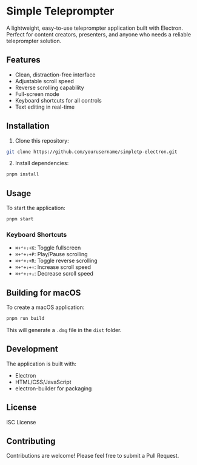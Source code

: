 # Simple Teleprompter

A lightweight, easy-to-use teleprompter application built with Electron. Perfect for content creators, presenters, and anyone who needs a reliable teleprompter solution.

## Features

- Clean, distraction-free interface
- Adjustable scroll speed
- Reverse scrolling capability
- Full-screen mode
- Keyboard shortcuts for all controls
- Text editing in real-time

## Installation

1. Clone this repository:
```bash
git clone https://github.com/yourusername/simpletp-electron.git
```

2. Install dependencies:
```bash
pnpm install
```

## Usage

To start the application:
```bash
pnpm start
```

### Keyboard Shortcuts

- `⌘+⌃+⇧+K`: Toggle fullscreen
- `⌘+⌃+⇧+P`: Play/Pause scrolling
- `⌘+⌃+⇧+R`: Toggle reverse scrolling
- `⌘+⌃+⇧+↑`: Increase scroll speed
- `⌘+⌃+⇧+↓`: Decrease scroll speed

## Building for macOS

To create a macOS application:

```bash
pnpm run build
```

This will generate a `.dmg` file in the `dist` folder.

## Development

The application is built with:
- Electron
- HTML/CSS/JavaScript
- electron-builder for packaging

## License

ISC License

## Contributing

Contributions are welcome! Please feel free to submit a Pull Request.